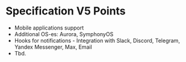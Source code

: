 # Specification V5 Points

- Mobile applications support
- Additional OS-es: Aurora, SymphonyOS
- Hooks for notifications - Integration with Slack, Discord, Telegram, Yandex Messenger, Max, Email
- Tbd.